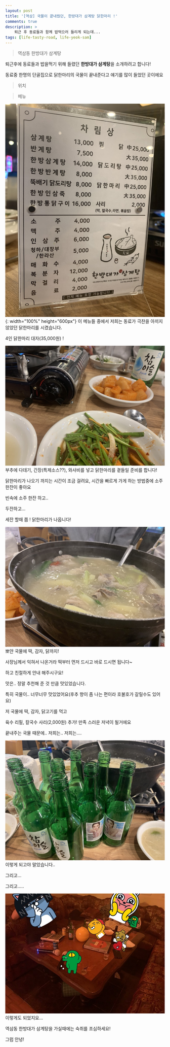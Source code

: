 ```yaml
---
layout: post
title: '[역삼] 국물이 끝내줬던, 한방대가 삼계탕 닭한마리 !'
comments: true
description: >
    퇴근 후 동료들과 함께 밥먹으러 들리게 되는데...
tags: [life-tasty-road, life-yeok-sam]
---
```


> 역삼동 한방대가 삼계탕

퇴근후에 동료들과 밥을먹기 위해 들렸던 **한방대가 삼계탕**을 소개하려고 합니다!

동료중 한명의 단골집으로 닭한마리의 국물이 끝내준다고 얘기를 많이 들었던 곳이에요

> 위치
<div id="daumRoughmapContainer1571893785136" style="width: 100%" class="root_daum_roughmap root_daum_roughmap_landing"></div>

> 메뉴

![](/assets/img/blog/han-bang-daega-2.jpg?v=1){: width="100%" height="600px"}
이 메뉴들 중에서 저희는 동료가 극찬을 아끼지 않았던 닭한마리를 시켰습니다.

4인 닭한마리 대자(35,000원) !

![](/assets/img/blog/han-bang-daega-3.jpg?v=1)
부추에 다데기, 간장(특제소스??), 와사비를 넣고 닭한마리를 곁들일 준비를 합니다!

닭한마리가 나오기 까지는 시간이 조금 걸려요, 시간을 빠르게 가게 하는 방법중에 소주한잔이 좋아요

빈속에 소주 한잔 하고..

두잔하고...

세잔 할때 쯤 ! 닭한마리가 나옵니다!

![](/assets/img/blog/han-bang-daega-1.jpg?v=1)
뽀얀 국물에 떡, 감자, 닭까지!

사장님께서 익혀서 나온거라 떡부터 먼저 드시고 바로 드시면 됩니다~

하고 친절하게 안내 해주시구요!

맛은.. 정말 추천해 준 것 만큼 맛있었습니다.

특히 국물이.. 너무너무 맛있었어요(후추 향이 좀 나는 편이라 호불호가 갈릴수도 있어요)

저 국물에 떡, 감자, 닭고기를 먹고

육수 리필, 칼국수 사리(2,000원) 추가! 만족 스러운 저녁이 될거에요

끝내주는 국물 때문에.. 저희는.. 저희는....

![](/assets/img/blog/han-bang-daega-4.jpg?v=1)
이렇게 되고야 말았습니다..

그리고...

그리고.....

![](/assets/img/blog/han-bang-daega-5.jpg?v=1)
이렇게도 되었지요...

역삼동 한방대가 삼계탕을 가실때에는 숙취를 조심하세요!

그럼 안녕!


<script charset="UTF-8" class="daum_roughmap_loader_script" src="https://ssl.daumcdn.net/dmaps/map_js_init/roughmapLoader.js"></script>
<script charset="UTF-8">
	new daum.roughmap.Lander({
		"timestamp" : "1571893785136",
		"key" : "vjpn",
		"mapHeight" : "360"
	}).render();
</script>